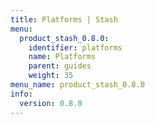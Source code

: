 ```yaml
---
title: Platforms | Stash
menu:
  product_stash_0.8.0:
    identifier: platforms
    name: Platforms
    parent: guides
    weight: 35
menu_name: product_stash_0.8.0
info:
  version: 0.8.0
---
```


